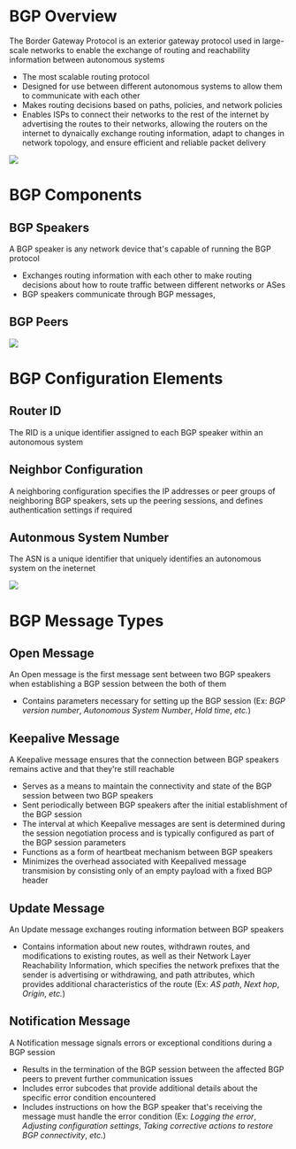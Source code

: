 # BGP Overview

The Border Gateway Protocol is an exterior gateway protocol used in large-scale networks to enable the exchange of routing and reachability information between autonomous systems

* The most scalable routing protocol
* Designed for use between different autonomous systems to allow them to communicate with each other
* Makes routing decisions based on paths, policies, and network policies
* Enables ISPs to connect their networks to the rest of the internet by advertising the routes to their networks, allowing the routers on the internet to dynaically exchange routing information, adapt to changes in network topology, and ensure efficient and reliable packet delivery

![](https://github.com/JonmarCorpuz/SecondBrain/blob/main/Assets/Whitespace.png)

# BGP Components

## BGP Speakers

A BGP speaker is any network device that's capable of running the BGP protocol

* Exchanges routing information with each other to make routing decisions about how to route traffic between different networks or ASes
* BGP speakers communicate through BGP messages, 

## BGP Peers

![](https://github.com/JonmarCorpuz/SecondBrain/blob/main/Assets/Whitespace.png)

# BGP Configuration Elements

## Router ID

The RID is a unique identifier assigned to each BGP speaker within an autonomous system

## Neighbor Configuration

A neighboring configuration specifies the IP addresses or peer groups of neighboring BGP speakers, sets up the peering sessions, and defines authentication settings if required

## Autonmous System Number 

The ASN is a unique identifier that uniquely identifies an autonomous system on the ineternet

![](https://github.com/JonmarCorpuz/SecondBrain/blob/main/Assets/Whitespace.png)

# BGP Message Types

## Open Message

An Open message is the first message sent between two BGP speakers when establishing a BGP session between the both of them

* Contains parameters necessary for setting up the BGP session (Ex: *BGP version number*, *Autonomous System Number*, *Hold time*, *etc.*)

## Keepalive Message

A Keepalive message ensures that the connection between BGP speakers remains active and that they're still reachable

* Serves as a means to maintain the connectivity and state of the BGP session between two BGP speakers
* Sent periodically between BGP speakers after the initial establishment of the BGP session
* The interval at which Keepalive messages are sent is determined during the session negotiation process and is typically configured as part of the BGP session parameters
* Functions as a form of heartbeat mechanism between BGP speakers
* Minimizes the overhead associated with Keepalived message transmision by consisting only of an empty payload with a fixed BGP header

## Update Message

An Update message exchanges routing information between BGP speakers

* Contains information about new routes, withdrawn routes, and modifications to existing routes, as well as their Network Layer Reachability Information, which specifies the network prefixes that the sender is advertising or withdrawing, and path attributes, which provides additional characteristics of the route (Ex: *AS path*, *Next hop*, *Origin*, *etc.*)

## Notification Message

A Notification message signals errors or exceptional conditions during a BGP session

* Results in the termination of the BGP session between the affected BGP peers to prevent further communication issues
* Includes error subcodes that provide additional details about the specific error condition encountered
* Includes instructions on how the BGP speaker that's receiving the message must handle the error condition (Ex: *Logging the error*, *Adjusting configuration settings*, *Taking corrective actions to restore BGP connectivity*, *etc.*)
